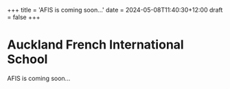+++
title = 'AFIS is coming soon...'
date = 2024-05-08T11:40:30+12:00
draft = false
+++

# Auckland French International School
AFIS is coming soon...